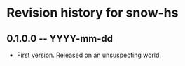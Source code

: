 # Revision history for snow-hs

## 0.1.0.0 -- YYYY-mm-dd

* First version. Released on an unsuspecting world.
